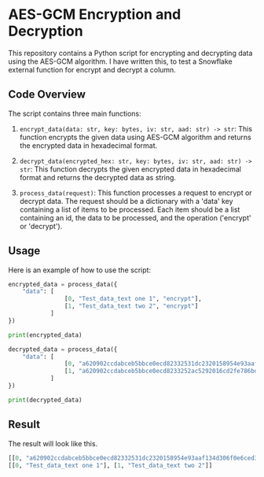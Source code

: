 # AES-GCM Encryption and Decryption

This repository contains a Python script for encrypting and decrypting data using the AES-GCM algorithm.
I have written this, to test a Snowflake external function for encrypt and decrypt a column.

## Code Overview

The script contains three main functions:

1. `encrypt_data(data: str, key: bytes, iv: str, aad: str) -> str`: This function encrypts the given data using AES-GCM algorithm and returns the encrypted data in hexadecimal format.

2. `decrypt_data(encrypted_hex: str, key: bytes, iv: str, aad: str) -> str`: This function decrypts the given encrypted data in hexadecimal format and returns the decrypted data as string.

3. `process_data(request)`: This function processes a request to encrypt or decrypt data. The request should be a dictionary with a 'data' key containing a list of items to be processed. Each item should be a list containing an id, the data to be processed, and the operation ('encrypt' or 'decrypt').

## Usage

Here is an example of how to use the script:

```python
encrypted_data = process_data({
    "data": [
                [0, "Test_data_text one 1", "encrypt"],
                [1, "Test_data_text two 2", "encrypt"]
            ]
})

print(encrypted_data)

decrypted_data = process_data({
    "data": [
                [0, "a620902ccdabceb5bbce0ecd82332531dc2320158954e93aaf134d306f0e6ced3226e244", "decrypt"],
                [1, "a620902ccdabceb5bbce0ecd8233252ac5292016cd2fe786bd2fffa802133b7e981e9da4", "decrypt"]
            ]
})

print(decrypted_data)
```

## Result

The result will look like this.

```python
[[0, "a620902ccdabceb5bbce0ecd82332531dc2320158954e93aaf134d306f0e6ced3226e244"], [1, "a620902ccdabceb5bbce0ecd8233252ac5292016cd2fe786bd2fffa802133b7e981e9da4"]]
[[0, "Test_data_text one 1"], [1, "Test_data_text two 2"]]
```
